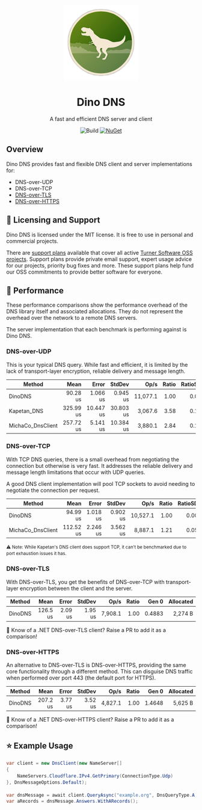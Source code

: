﻿<div align="center">

![Icon](images/icon.png)
# Dino DNS
A fast and efficient DNS server and client

![Build](https://img.shields.io/github/workflow/status/TurnerSoftware/DinoDNS/Build)
[![NuGet](https://img.shields.io/nuget/v/TurnerSoftware.DinoDNS.svg)](https://www.nuget.org/packages/TurnerSoftware.DinoDNS/)
</div>

## Overview

Dino DNS provides fast and flexible DNS client and server implementations for:

- DNS-over-UDP
- DNS-over-TCP
- [DNS-over-TLS](https://en.wikipedia.org/wiki/DNS-over-TLS)
- [DNS-over-HTTPS](https://en.wikipedia.org/wiki/DNS-over-HTTPS)

## 🤝 Licensing and Support

Dino DNS is licensed under the MIT license. It is free to use in personal and commercial projects.

There are [support plans](https://turnersoftware.com.au/support-plans) available that cover all active [Turner Software OSS projects](https://github.com/TurnerSoftware).
Support plans provide private email support, expert usage advice for our projects, priority bug fixes and more.
These support plans help fund our OSS commitments to provide better software for everyone.

## 🥇 Performance

These performance comparisons show the performance overhead of the DNS library itself and associated allocations.
They do not represent the overhead over the network to a remote DNS servers.

The server implementation that each benchmark is performing against is Dino DNS.

### DNS-over-UDP

This is your typical DNS query.
While fast and efficient, it is limited by the lack of transport-layer encryption, reliable delivery and message length.

|            Method |      Mean |     Error |    StdDev |     Op/s | Ratio | RatioSD |   Gen 0 |  Gen 1 | Allocated |
|------------------ |----------:|----------:|----------:|---------:|------:|--------:|--------:|-------:|----------:|
|           DinoDNS |  90.28 us |  1.066 us |  0.945 us | 11,077.1 |  1.00 |    0.00 |  0.4883 |      - |   1,704 B |
|       Kapetan_DNS | 325.99 us | 10.447 us | 30.803 us |  3,067.6 |  3.58 |    0.19 | 23.4375 | 0.9766 |  73,996 B |
| MichaCo_DnsClient | 257.72 us |  5.141 us | 10.384 us |  3,880.1 |  2.84 |    0.11 | 22.4609 |      - |  71,640 B |

### DNS-over-TCP

With TCP DNS queries, there is a small overhead from negotiating the connection but otherwise is very fast.
It addresses the reliable delivery and message length limitations that occur with UDP queries.

A good DNS client implementation will pool TCP sockets to avoid needing to negotiate the connection per request.

|            Method |      Mean |    Error |   StdDev |     Op/s | Ratio | RatioSD |  Gen 0 | Allocated |
|------------------ |----------:|---------:|---------:|---------:|------:|--------:|-------:|----------:|
|           DinoDNS |  94.99 us | 1.018 us | 0.902 us | 10,527.1 |  1.00 |    0.00 | 0.4883 |   1,892 B |
| MichaCo_DnsClient | 112.52 us | 2.246 us | 3.562 us |  8,887.1 |  1.21 |    0.05 | 1.4648 |   5,064 B |

<small>
⚠ Note: While Kapetan's DNS client does support TCP, it can't be benchmarked due to port exhaustion issues it has.
</small>

### DNS-over-TLS

With DNS-over-TLS, you get the benefits of DNS-over-TCP with transport-layer encryption between the client and the server.

|  Method |     Mean |   Error |  StdDev |    Op/s | Ratio |  Gen 0 | Allocated |
|-------- |---------:|--------:|--------:|--------:|------:|-------:|----------:|
| DinoDNS | 126.5 us | 2.09 us | 1.95 us | 7,908.1 |  1.00 | 0.4883 |   2,274 B |

👋 Know of a .NET DNS-over-TLS client? Raise a PR to add it as a comparison!

### DNS-over-HTTPS

An alternative to DNS-over-TLS is DNS-over-HTTPS, providing the same core functionality through a different method.
This can disguise DNS traffic when performed over port 443 (the default port for HTTPS).

|  Method |     Mean |   Error |  StdDev |    Op/s | Ratio |  Gen 0 | Allocated |
|-------- |---------:|--------:|--------:|--------:|------:|-------:|----------:|
| DinoDNS | 207.2 us | 3.77 us | 3.52 us | 4,827.1 |  1.00 | 1.4648 |   5,625 B |

👋 Know of a .NET DNS-over-HTTPS client? Raise a PR to add it as a comparison!

## ⭐ Example Usage

```csharp
var client = new DnsClient(new NameServer[]
{
    NameServers.Cloudflare.IPv4.GetPrimary(ConnectionType.Udp)
}, DnsMessageOptions.Default);

var dnsMessage = await client.QueryAsync("example.org", DnsQueryType.A);
var aRecords = dnsMessage.Answers.WithARecords();
```
